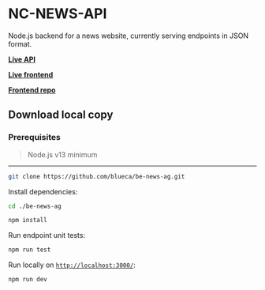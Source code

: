 # NC-NEWS-API

Node.js backend for a news website, currently serving endpoints in JSON format.

[**Live API**](https://nicks-nc-news.herokuapp.com/api)

[**Live frontend**](https://news-ag.netlify.app/)


[**Frontend repo**](https://github.com/blueca/fe-news-ag)

## Download local copy

### Prerequisites

> Node.js v13 minimum

---

```bash
git clone https://github.com/blueca/be-news-ag.git
```

Install dependencies:

```bash
cd ./be-news-ag
```

```bash
npm install
```
Run endpoint unit tests:

```bash
npm run test
```

Run locally on [`http://localhost:3000/`](http://localhost:3000/):

```bash
npm run dev
```
